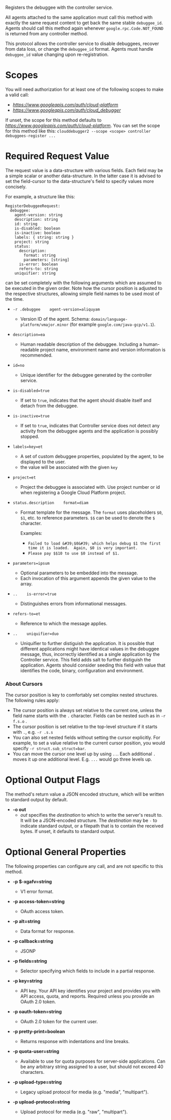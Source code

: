 Registers the debuggee with the controller service.

All agents attached to the same application must call this method with
exactly the same request content to get back the same stable `debuggee_id`.
Agents should call this method again whenever `google.rpc.Code.NOT_FOUND`
is returned from any controller method.

This protocol allows the controller service to disable debuggees, recover
from data loss, or change the `debuggee_id` format. Agents must handle
`debuggee_id` value changing upon re-registration.
# Scopes

You will need authorization for at least one of the following scopes to make a valid call:

* *https://www.googleapis.com/auth/cloud-platform*
* *https://www.googleapis.com/auth/cloud_debugger*

If unset, the scope for this method defaults to *https://www.googleapis.com/auth/cloud-platform*.
You can set the scope for this method like this: `clouddebugger2 --scope <scope> controller debuggees-register ...`
# Required Request Value

The request value is a data-structure with various fields. Each field may be a simple scalar or another data-structure.
In the latter case it is advised to set the field-cursor to the data-structure's field to specify values more concisely.

For example, a structure like this:
```
RegisterDebuggeeRequest:
  debuggee:
    agent-version: string
    description: string
    id: string
    is-disabled: boolean
    is-inactive: boolean
    labels: { string: string }
    project: string
    status:
      description:
        format: string
        parameters: [string]
      is-error: boolean
      refers-to: string
    uniquifier: string

```

can be set completely with the following arguments which are assumed to be executed in the given order. Note how the cursor position is adjusted to the respective structures, allowing simple field names to be used most of the time.

* `-r .debuggee    agent-version=aliquyam`
    - Version ID of the agent.
        Schema: `domain/language-platform/vmajor.minor` (for example
        `google.com/java-gcp/v1.1`).
* `description=ea`
    - Human readable description of the debuggee.
        Including a human-readable project name, environment name and version
        information is recommended.
* `id=no`
    - Unique identifier for the debuggee generated by the controller service.
* `is-disabled=true`
    - If set to `true`, indicates that the agent should disable itself and
        detach from the debuggee.
* `is-inactive=true`
    - If set to `true`, indicates that Controller service does not detect any
        activity from the debuggee agents and the application is possibly stopped.
* `labels=key=et`
    - A set of custom debuggee properties, populated by the agent, to be
        displayed to the user.
    - the value will be associated with the given `key`
* `project=et`
    - Project the debuggee is associated with.
        Use project number or id when registering a Google Cloud Platform project.
* `status.description    format=diam`
    - Format template for the message. The `format` uses placeholders `$0`,
        `$1`, etc. to reference parameters. `$$` can be used to denote the `$`
        character.
        
        Examples:
        
        *   `Failed to load &#39;$0&#39; which helps debug $1 the first time it
            is loaded.  Again, $0 is very important.`
        *   `Please pay $$10 to use $0 instead of $1.`
* `parameters=ipsum`
    - Optional parameters to be embedded into the message.
    - Each invocation of this argument appends the given value to the array.

* `..    is-error=true`
    - Distinguishes errors from informational messages.
* `refers-to=et`
    - Reference to which the message applies.

* `..    uniquifier=duo`
    - Uniquifier to further distiguish the application.
        It is possible that different applications might have identical values in
        the debuggee message, thus, incorrectly identified as a single application
        by the Controller service. This field adds salt to further distiguish the
        application. Agents should consider seeding this field with value that
        identifies the code, binary, configuration and environment.



### About Cursors

The cursor position is key to comfortably set complex nested structures. The following rules apply:

* The cursor position is always set relative to the current one, unless the field name starts with the `.` character. Fields can be nested such as in `-r f.s.o` .
* The cursor position is set relative to the top-level structure if it starts with `.`, e.g. `-r .s.s`
* You can also set nested fields without setting the cursor explicitly. For example, to set a value relative to the current cursor position, you would specify `-r struct.sub_struct=bar`.
* You can move the cursor one level up by using `..`. Each additional `.` moves it up one additional level. E.g. `...` would go three levels up.


# Optional Output Flags

The method's return value a JSON encoded structure, which will be written to standard output by default.

* **-o out**
    - *out* specifies the *destination* to which to write the server's result to.
      It will be a JSON-encoded structure.
      The *destination* may be `-` to indicate standard output, or a filepath that is to contain the received bytes.
      If unset, it defaults to standard output.
# Optional General Properties

The following properties can configure any call, and are not specific to this method.

* **-p $-xgafv=string**
    - V1 error format.

* **-p access-token=string**
    - OAuth access token.

* **-p alt=string**
    - Data format for response.

* **-p callback=string**
    - JSONP

* **-p fields=string**
    - Selector specifying which fields to include in a partial response.

* **-p key=string**
    - API key. Your API key identifies your project and provides you with API access, quota, and reports. Required unless you provide an OAuth 2.0 token.

* **-p oauth-token=string**
    - OAuth 2.0 token for the current user.

* **-p pretty-print=boolean**
    - Returns response with indentations and line breaks.

* **-p quota-user=string**
    - Available to use for quota purposes for server-side applications. Can be any arbitrary string assigned to a user, but should not exceed 40 characters.

* **-p upload-type=string**
    - Legacy upload protocol for media (e.g. &#34;media&#34;, &#34;multipart&#34;).

* **-p upload-protocol=string**
    - Upload protocol for media (e.g. &#34;raw&#34;, &#34;multipart&#34;).
